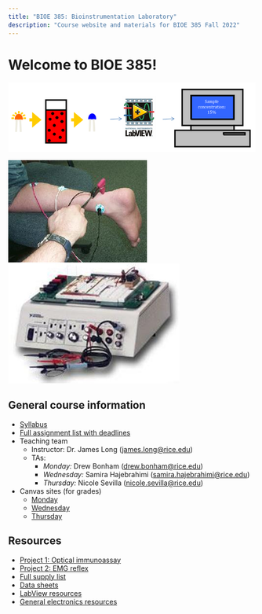 ```yaml
---
title: "BIOE 385: Bioinstrumentation Laboratory"
description: "Course website and materials for BIOE 385 Fall 2022"
---
```


# Welcome to BIOE 385!

![alt text](project_1_OIA/OIA_diagram.png)

![alt text](project_2_EMG/EMG_diagram_2.jpeg)
![alt text](project_2_EMG/EMG_diagram.jpeg)

## General course information
- [Syllabus](general_course_materials/syllabus.pdf)
- [Full assignment list with deadlines](general_course_materials/assignments.pdf)
- Teaching team
	- Instructor: Dr. James Long (james.long@rice.edu)
	- TAs:
		- *Monday:* Drew Bonham (drew.bonham@rice.edu)
		- *Wednesday:* Samira Hajebrahimi (samira.hajebrahimi@rice.edu)
		- *Thursday:* Nicole Sevilla (nicole.sevilla@rice.edu)
- Canvas sites (for grades)
	- [Monday](https://canvas.rice.edu/courses/52096)
	- [Wednesday](https://canvas.rice.edu/courses/51530)
	- [Thursday](https://canvas.rice.edu/courses/51533)

## Resources
- [Project 1: Optical immunoassay](https://jameslong12.github.io/BIOE385/OIA)
- [Project 2: EMG reflex](https://jameslong12.github.io/BIOE385/EMG)
- [Full supply list](general_course_materials/supply_list.pdf)
- [Data sheets](https://github.com/jameslong12/BIOE385/tree/main/additional_resources/data_sheets)
- [LabView resources](https://github.com/jameslong12/BIOE385/tree/main/additional_resources/labview_guides)
- [General electronics resources](https://github.com/jameslong12/BIOE385/tree/main/additional_resources/electronics_guides)
